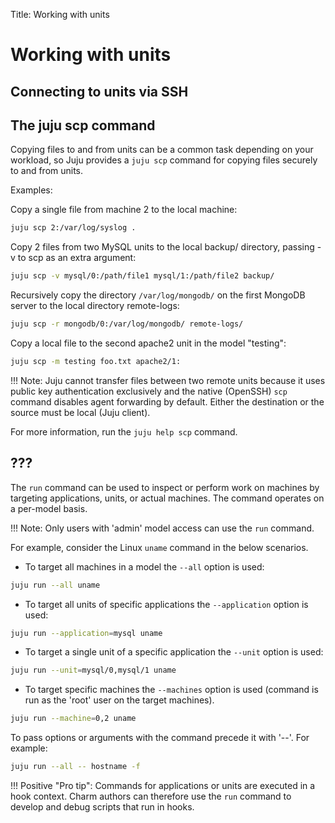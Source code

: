 Title: Working with units  

# Working with units



## Connecting to units via SSH


## The juju scp command

Copying files to and from units can be a common task depending on your
workload, so Juju provides a `juju scp` command for copying files securely to
and from units.

Examples:

Copy a single file from machine 2 to the local machine:

```bash
juju scp 2:/var/log/syslog .
```

Copy 2 files from two MySQL units to the local backup/ directory, passing -v to
scp as an extra argument:

```bash
juju scp -v mysql/0:/path/file1 mysql/1:/path/file2 backup/
```

Recursively copy the directory `/var/log/mongodb/` on the first MongoDB server
to the local directory remote-logs:

```bash
juju scp -r mongodb/0:/var/log/mongodb/ remote-logs/
```

Copy a local file to the second apache2 unit in the model "testing":

```bash
juju scp -m testing foo.txt apache2/1:
```

!!! Note:
    Juju cannot transfer files between two remote units because it uses public
    key authentication exclusively and the native (OpenSSH) `scp` command
    disables agent forwarding by default. Either the destination or the source
    must be local (Juju client).

For more information, run the `juju help scp` command.


## ???

The `run` command can be used to inspect or perform work on machines by
targeting applications, units, or actual machines. The command operates on a
per-model basis.

!!! Note:
    Only users with 'admin' model access can use the `run` command.

For example, consider the Linux `uname` command in the below scenarios.

 - To target all machines in a model the `--all` option is used:

```bash
juju run --all uname
```

 - To target all units of specific applications the `--application` option is
   used:

```bash
juju run --application=mysql uname
```

 - To target a single unit of a specific application the `--unit` option is
   used:

```bash
juju run --unit=mysql/0,mysql/1 uname 
```

 - To target specific machines the `--machines` option is used (command is run
   as the 'root' user on the target machines).

```bash
juju run --machine=0,2 uname 
```

To pass options or arguments with the command precede it with '--'. For
example:
 
 ```bash
juju run --all -- hostname -f
 ```
 
!!! Positive "Pro tip":
    Commands for applications or units are executed in a hook context. Charm
    authors can therefore use the `run` command to develop and debug scripts
    that run in hooks.


<!-- LINKS -->


